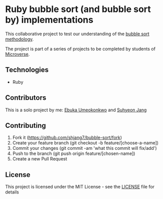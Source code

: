 # Ruby bubble sort (and bubble sort by) implementations

This collaborative project to test our understanding of the [bubble sort methodology](https://en.wikipedia.org/wiki/Bubble_sort).

The project is part of a series of projects to be completed by students of [Microverse](https://www.microverse.org/ "The Global School for Remote Software Developers!").

## Technologies

- Ruby

## Contributors

This is a solo project by me: [Ebuka Umeokonkwo](https://github.com/ebukaume) and [Suhyeon Jang](https://github.com/shjang7)

## Contributing

1. Fork it (https://github.com/shjang7/bubble-sort/fork)
2. Create your feature branch (git checkout -b feature/[choose-a-name])
3. Commit your changes (git commit -am 'what this commit will fix/add')
4. Push to the branch (git push origin feature/[chosen-name])
5. Create a new Pull Request

## License

This project is licensed under the MIT License - see the [LICENSE](./LICENSE.md) file for details
